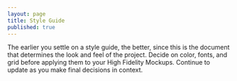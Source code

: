 ```yaml
---
layout: page
title: Style Guide
published: true
---
```


The earlier you settle on a style guide, the better, since this is the document that determines the look and feel of the project. Decide on color, fonts, and grid before applying them to your High Fidelity Mockups. Continue to update as you make final decisions in context.
